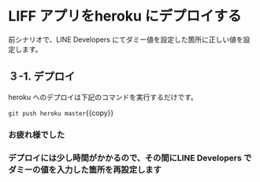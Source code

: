 # LIFF アプリをheroku にデプロイする

前シナリオで、LINE Developers にてダミー値を設定した箇所に正しい値を設定します。

## ３-1. デプロイ

heroku へのデプロイは下記のコマンドを実行するだけです。

`git push heroku master`{{copy}}


### お疲れ様でした
### デプロイには少し時間がかかるので、その間にLINE Developers でダミーの値を入力した箇所を再設定します
